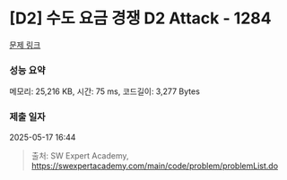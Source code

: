 # [D2] 수도 요금 경쟁 D2 Attack - 1284 

[문제 링크](https://swexpertacademy.com/main/code/problem/problemDetail.do?contestProbId=AV189xUaI8UCFAZN) 

### 성능 요약

메모리: 25,216 KB, 시간: 75 ms, 코드길이: 3,277 Bytes

### 제출 일자

2025-05-17 16:44



> 출처: SW Expert Academy, https://swexpertacademy.com/main/code/problem/problemList.do